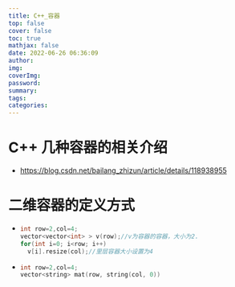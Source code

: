 ```yaml
---
title: C++_容器
top: false
cover: false
toc: true
mathjax: false
date: 2022-06-26 06:36:09
author:
img:
coverImg:
password:
summary:
tags:
categories:
---
```


# C++ 几种容器的相关介绍

- https://blog.csdn.net/bailang_zhizun/article/details/118938955



# 二维容器的定义方式

- ```c++
  int row=2,col=4;
  vector<vector<int> > v(row);//v为容器的容器，大小为2.
  for(int i=0; i<row; i++)
    v[i].resize(col);//里层容器大小设置为4

- ```c++
  int row=2,col=4;
  vector<string> mat(row, string(col, 0))

